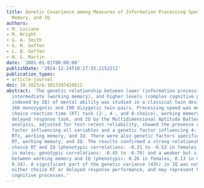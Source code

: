 ```yaml
---
title: Genetic Covariance among Measures of Information Processing Speed, Working
  Memory, and IQ
authors:
- M. Luciano
- M. Wright
- G. A. Smith
- G. M. Geffen
- L. B. Geffen
- N. G. Martin
date: '2001-01-01T00:00:00'
publishDate: '2024-12-24T10:27:55.215221Z'
publication_types:
- article-journal
doi: 10.1023/A:1013397428612
abstract: 'The genetic relationship between lower (information processing speed),
  intermediate (working memory), and higher levels (complex cognitive processes as
  indexed by IQ) of mental ability was studied in a classical twin design comprising
  166 monozygotic and 190 dizygotic twin pairs. Processing speed was measured by a
  choice reaction time (RT) task (2-, 4-, and 8-choice), working memory by a visual-spatial
  delayed response task, and IQ by the Multidimensional Aptitude Battery. Multivariate
  analysis, adjusted for test-retest reliability, showed the presence of a genetic
  factor influencing all variables and a genetic factor influencing 4- and 8-choice
  RTs, working memory, and IQ. There were also genetic factors specific to 8-choice
  RT, working memory, and IQ. The results confirmed a strong relationship between
  choice RT and IQ (phenotypic correlations: -0.31 to -0.53 in females, -0.32 to -0.56
  in males; genotypic correlations: -0.45 to -0.70) and a weaker but significant association
  between working memory and IQ (phenotypic: 0.26 in females, 0.13 in males; genotypic:
  0.34). A significant part of the genetic variance (43%) in IQ was not related to
  either choice RT or delayed response performance, and may represent higher order
  cognitive processes.'
---
```

